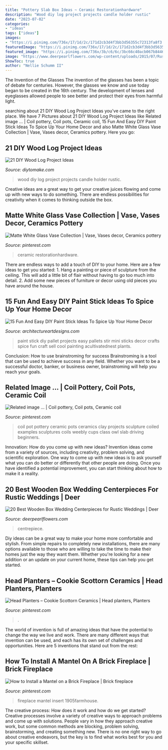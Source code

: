 ```yaml
---
title: "Pottery Slab Box Ideas ~ Ceramic Restorationhardware"
description: "Wood diy log project projects candle holder rustic"
date: "2023-07-02"
categories:
- "ideas"
tags: ["ideas"]
images:
- "https://i.pinimg.com/736x/17/1d/2c/171d2cb3d4f3bb3d56355c72313fa8f3.jpg"
featuredImage: "https://i.pinimg.com/736x/17/1d/2c/171d2cb3d4f3bb3d56355c72313fa8f3.jpg"
featured_image: "https://i.pinimg.com/736x/3b/c6/6c/3bc66c40acb067b84464fc5c766611ad--ceramic-pottery-pottery-coil.jpg"
image: "https://www.deerpearlflowers.com/wp-content/uploads/2015/07/Rustic-Wedding-Centrepiece.jpg"
ShowToc: true
author: "Nellie Schumm II"
---
```



The Invention of the Glasses
The invention of the glasses has been a topic of debate for centuries. However, the glasses we know and use today began to be created in the 16th century. The development of lenses and eyeglasses allowed people to see better and protect their eyes from harmful light.

	

		
searching about 21 DIY Wood Log Project Ideas you've came to the right place. We have 7 Pictures about 21 DIY Wood Log Project Ideas like Related image … | Coil pottery, Coil pots, Ceramic coil, 15 Fun And Easy DIY Paint Stick Ideas To Spice Up Your Home Decor and also Matte White Glass Vase Collection | Vase, Vases decor, Ceramics pottery. Here you go:
		
    
## 21 DIY Wood Log Project Ideas

<img loading=lazy src="https://www.diytomake.com/wp-content/uploads/2016/03/rustic-wood-projects.jpg" onerror="this.onerror=null;this.src='https://tse2.mm.bing.net/th?id=OIP.rmzscWDOaN3tHfXSHtxWywHaJ3&amp;pid=15.1';" alt="21 DIY Wood Log Project Ideas">

_Source: diytomake.com_

>wood diy log project projects candle holder rustic. 

	

Creative ideas are a great way to get your creative juices flowing and come up with new ways to do something. There are endless possibilities for creativity when it comes to thinking outside the box.

    
## Matte White Glass Vase Collection | Vase, Vases Decor, Ceramics Pottery

<img loading=lazy src="https://i.pinimg.com/736x/fb/06/39/fb063973053866247e20f85a3c53e6ce--catalog-glass-vase.jpg" onerror="this.onerror=null;this.src='https://tse4.mm.bing.net/th?id=OIP.Ksbeysq_GTVWuU3V7JDHkgHaHO&amp;pid=15.1';" alt="Matte White Glass Vase Collection | Vase, Vases decor, Ceramics pottery">

_Source: pinterest.com_

>ceramic restorationhardware. 

	

There are endless ways to add a touch of DIY to your home. Here are a few ideas to get you started: 1. Hang a painting or piece of sculpture from the ceiling. This will add a little bit of flair without having to go too much into detail. 2. Add some new pieces of furniture or decor using old pieces you have around the house.
    
## 15 Fun And Easy DIY Paint Stick Ideas To Spice Up Your Home Decor

<img loading=lazy src="https://www.architectureartdesigns.com/wp-content/uploads/2017/01/15-Fun-And-Easy-DIY-Paint-Stick-Ideas-To-Spice-Up-Your-Home-Decor-4.jpg" onerror="this.onerror=null;this.src='https://tse4.mm.bing.net/th?id=OIP.i7MPCoHgVKhpGXRU8G1hFQHaLg&amp;pid=15.1';" alt="15 Fun And Easy DIY Paint Stick Ideas To Spice Up Your Home Decor">

_Source: architectureartdesigns.com_

>paint stick diy pallet projects easy pallets stir mini sticks decor crafts spice fun craft sell cool painting acultivatednest plants. 

	

Conclusion: How to use brainstroming for success
Brainstroming is a tool that can be used to achieve success in any field. Whether you want to be a successful doctor, banker, or business owner, brainstroming will help you reach your goals.

    
## Related Image … | Coil Pottery, Coil Pots, Ceramic Coil

<img loading=lazy src="https://i.pinimg.com/736x/3b/c6/6c/3bc66c40acb067b84464fc5c766611ad--ceramic-pottery-pottery-coil.jpg" onerror="this.onerror=null;this.src='https://tse1.mm.bing.net/th?id=OIP.Q_bBWVSJTOydOibiRGaBMgHaJ4&amp;pid=15.1';" alt="Related image … | Coil pottery, Coil pots, Ceramic coil">

_Source: pinterest.com_

>coil pot pottery ceramic pots ceramics clay projects sculpture coiled examples sculptures coils weebly cups class owl slab driving beginners. 

	

Innovation: How do you come up with new ideas?
Invention ideas come from a variety of sources, including creativity, problem solving, and scientific exploration. One way to come up with new ideas is to ask yourself what you can do better or differently that other people are doing. Once you have identified a potential improvement, you can start thinking about how to make it a reality.

    
## 20 Best Wooden Box Wedding Centerpieces For Rustic Weddings | Deer

<img loading=lazy src="https://www.deerpearlflowers.com/wp-content/uploads/2015/07/Rustic-Wedding-Centrepiece.jpg" onerror="this.onerror=null;this.src='https://tse3.mm.bing.net/th?id=OIP.2P4yMkCYIlY8Lj8VooSQVgHaJ3&amp;pid=15.1';" alt="20 Best Wooden Box Wedding Centerpieces for Rustic Weddings | Deer">

_Source: deerpearlflowers.com_

>centrepiece. 

	

Diy ideas can be a great way to make your home more comfortable and stylish. From simple repairs to completely new installations, there are many options available to those who are willing to take the time to make their homes just the way they want them. Whether you're looking for a new addition or an update on your current home, these tips can help you get started.

    
## Head Planters – Cookie Scottorn Ceramics | Head Planters, Planters

<img loading=lazy src="https://i.pinimg.com/736x/c3/80/9b/c3809bd649a291263944bf98795c8e90.jpg" onerror="this.onerror=null;this.src='https://tse1.mm.bing.net/th?id=OIP.Y3_Ks9OBAE7fsUMAwq4BLgHaLZ&amp;pid=15.1';" alt="Head Planters – Cookie Scottorn Ceramics | Head planters, Planters">

_Source: pinterest.com_

>. 

	

The world of invention is full of amazing ideas that have the potential to change the way we live and work. There are many different ways that invention can be used, and each has its own set of challenges and opportunities. Here are 5 inventions that stand out from the rest:

    
## How To Install A Mantel On A Brick Fireplace | Brick Fireplace

<img loading=lazy src="https://i.pinimg.com/736x/17/1d/2c/171d2cb3d4f3bb3d56355c72313fa8f3.jpg" onerror="this.onerror=null;this.src='https://tse3.mm.bing.net/th?id=OIP.RprICX-WrXrnjXhOktH9MAHaLH&amp;pid=15.1';" alt="How to Install a Mantel on a Brick Fireplace | Brick fireplace">

_Source: pinterest.com_

>fireplace mantel insert 1905farmhouse. 

	

The creative process: How does it work and how do we get started?
Creative processes involve a variety of creative ways to approach problems and come up with solutions. People vary in how they approach creative work, but some common methods are blocking, problem solving, brainstorming, and creating something new. There is no one right way to go about creative endeavors, but the key is to find what works best for you and your specific skillset.

